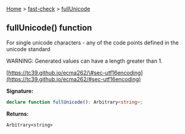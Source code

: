 [Home](/) &gt; [fast-check](../fast-check.md) &gt; [fullUnicode](fullUnicode_1.md)

## fullUnicode() function

For single unicode characters - any of the code points defined in the unicode standard

WARNING: Generated values can have a length greater than 1.

[https://tc39.github.io/ecma262/\#sec-utf16encoding](https://tc39.github.io/ecma262/#sec-utf16encoding)

<b>Signature:</b>

```typescript
declare function fullUnicode(): Arbitrary<string>;
```
<b>Returns:</b>

`Arbitrary<string>`

